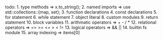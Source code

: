 
todo: 
        1. type methods => x.to_string();
        2. named imports => use std::collections::{map, set};
        3. function declarations
        4. const declarations
        5. for statement
        6. while statement
        7. object literal
        8. custom modules
        9. return statement
        10. block variables
        11. arithmatic operators => + - / *
        12. relational operators => == >= <= > < !=
        13. logical operators => && ||
        14. builtin fs module
        15. array indexing => items[0]
